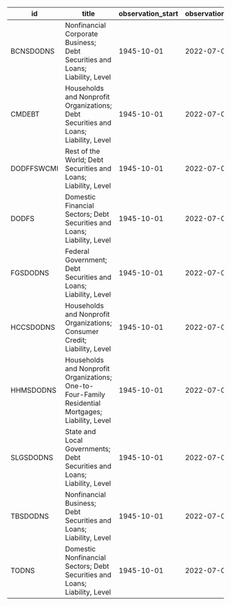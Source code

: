 | id         | title                                                                                              | observation_start   | observation_end   |
|------------|----------------------------------------------------------------------------------------------------|---------------------|-------------------|
| BCNSDODNS  | Nonfinancial Corporate Business; Debt Securities and Loans; Liability, Level                       | 1945-10-01          | 2022-07-01        |
| CMDEBT     | Households and Nonprofit Organizations; Debt Securities and Loans; Liability, Level                | 1945-10-01          | 2022-07-01        |
| DODFFSWCMI | Rest of the World; Debt Securities and Loans; Liability, Level                                     | 1945-10-01          | 2022-07-01        |
| DODFS      | Domestic Financial Sectors; Debt Securities and Loans; Liability, Level                            | 1945-10-01          | 2022-07-01        |
| FGSDODNS   | Federal Government; Debt Securities and Loans; Liability, Level                                    | 1945-10-01          | 2022-07-01        |
| HCCSDODNS  | Households and Nonprofit Organizations; Consumer Credit; Liability, Level                          | 1945-10-01          | 2022-07-01        |
| HHMSDODNS  | Households and Nonprofit Organizations; One-to-Four-Family Residential Mortgages; Liability, Level | 1945-10-01          | 2022-07-01        |
| SLGSDODNS  | State and Local Governments; Debt Securities and Loans; Liability, Level                           | 1945-10-01          | 2022-07-01        |
| TBSDODNS   | Nonfinancial Business; Debt Securities and Loans; Liability, Level                                 | 1945-10-01          | 2022-07-01        |
| TODNS      | Domestic Nonfinancial Sectors; Debt Securities and Loans; Liability, Level                         | 1945-10-01          | 2022-07-01        |